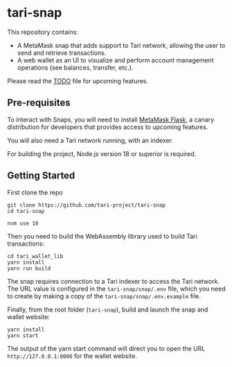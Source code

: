 # tari-snap

This repository contains:
* A MetaMask snap that adds support to Tari network, allowing the user to send and retrieve transactions.
* A web wallet as an UI to visualize and perform account management operations (see balances, transfer, etc.).

Please read the [TODO](TODO.md) file for upcoming features.

## Pre-requisites

To interact with Snaps, you will need to install [MetaMask Flask](https://metamask.io/flask/), a canary distribution for developers that provides access to upcoming features.

You will also need a Tari network running, with an indexer. 

For building the project, Node.js version 18 or superior is required.




## Getting Started

First clone the repo
```shell
git clone https://github.com/tari-project/tari-snap
cd tari-snap
```

```
nvm use 18
```

Then you need to build the WebAssembly library used to build Tari transactions:
```shell
cd tari_wallet_lib
yarn install
yarn run build
```

The snap requires connection to a Tari indexer to access the Tari network. The URL value is configured in the `tari-snap/snap/.env` file, which you need to create by making a copy of the `tari-snap/snap/.env.example` file.

Finally, from the root folder (`tari-snap`), build and launch the snap and wallet website:
```shell
yarn install
yarn start
```

The output of the yarn start command will direct you to open the URL `http://127.0.0.1:8000` for the wallet website.

